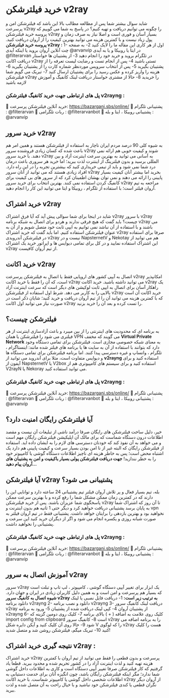 # خرید فیلترشکن v2ray
شاید سوال بیشتر شما پس از مطالعه مطالب بالا این باشد که فیلترشکن امن و پرسرعت v2ray را چگونه می توانیم دریافت و تهیه کنیم؟
در پاسخ به شما می گوییم که پروسه خرید فیلترشکن v2ray بسیار آسان و فوری است و اصلا نیاز به صرف زمان و پول زیاد نیست و با کمترین هزینه می توانید بهترین کیفیت را از آروان دریافت کنید.
**پروسه خرید فیلترشکن v2ray :**
1- اول از هر کاری این مقاله ما را لایک کنید
2- به صفحه چت آنلاین آروان بروید یا اینکه آیدی @arvanvip در ایتا یا روبیکا و یا به آیدی @filterarvan در تلگرام بروید و خرید خود را انجام دهید
3- از پشتیبان ها خواستار دریافت اکانت v2ray تستی باشید
4- پس از انجام تست و رضایت لیست تعرفه را از پشتیبان بگیرید
5- پس از انتخاب سرویس موردنظر شماره کارت را از پشتیبان بگیرید
6- هزینه را واریز کرده و عکس رسید را برای پشتیبان ارسال کنید
7- تبریک می گویم شما فیلترشکن v2ray را خریدید
8- حالا از مشتری خواستار دریافت لینک کانفیگ و آموزش لازمه باشید

### پل های ارتباطی جهت خرید کانفیگ فیلترشکن v2rayng :

🔴 خرید آنلاین فیلترشکن پرسرعت: https://bazargani.sbs/online/
🔴 پشتیبانی تلگرام : @filterarvan
🔴 ربات تلگرامی : @filterarvanbot
🔴 پشتیبانی روبیکا ، ایتا و بله : @arvanvip

## خرید سرور v2ray
به شیوه کلی 90 درصد مردم ایران ناچار به استفاده از فیلترشکن هستند و همین امر هم باعث شده که کسان زیادی فروشنده سرور v2ray شوند و کیفیت خوبی هم ارائه نمی دهند.
با خرید سرور v2ray به آسانی می توانید به بهترین سرعت اینترنت آزاد و بین المللی برسید و بدون فیلترینگ از اینتنرت لذت ببرید؛ اما خرید هر سروری باعث درمان درد شما نمی شود و باید از تیمی خریداری کنید که بیشترین تجربه را در این راه دارد.
افراد زیادی هستند که می توانید از آنان سرور v2ray بخرید اما بیشتر آنان کیفیت بسیار پایینی را ارائه می دهند و نمی توان بهشان اطمینان کرد که از سرور های بی کیفیت برای کانفیگ کردن استفاده نمی کنند.
بهترین انتخاب برای خرید سرور v2ray مراجعه به تیم آروان فیلتر است؛ با استفاده از تلگرام ، روبیکا و ایتا می توانید این کار را انجام دهید.

## خرید اشتراک v2ray
شاید در اینجا برای شما سوالی پیش آید که آیا فرق اشتراک v2ray با سرور v2ray چیست؟
باید گفت که هیچ فرقی ندارند و هردو برای اتصال به شبکه برنامه v2ray می باشند و با استفاده از آن نباشد نمی توانیم به ایپی ثابت خود متصل شویم و از آن به عنوان فیلترشکن استفاده کنیم.
اما باید گفت که خرید اشتراک v2ray صرفا برای استفاده در فیلترشکن آندرویدی v2ray نیست و در NapsternetV و Nekotay هم می توانید از این اشتراک استفاده نمایید و در کل برای تمامی دیوایس ها و اپراتور خرید یک اشتراک v2ray از تیم آروان کافیست.

## خرید اکانت v2ray
اتصال به آیپی کشور های اروپایی فقط یا اتصال به فیلترشکن پرسرعت v2ray امکانپذیر است، که آن را فقط با خرید اکانت v2ray می توانید داشته باشید.
خرید اکانت v2ray یک راهکار آسان برای اتصال به ایپی ثابت لوکیشن های دیگر است که سرعت اینترنت آزاد بالایی را به کاربر می دهد.
شرط اول استفاده از فیلترشکن v2ray خرید اکانت آن است که با کمترین هزینه می توانید آن را از تیم آروان دریافت و خرید کنید؛ شایان ذکر است در صورت نیاز می توانید اول اکانت v2ray را تست کرده و بعد آن را خرید بزنید.

## فیلترشکن چیست؟
به برنامه ای که محدودیت های اینترنتی را از بین میبرد و باعث آزادسازی اینترنت از هر فیلتری می شود را فیلترشکن یا همان VPN می گویند که مخفف **Virtual Private Network** به معنای شبکه خصوصی مجازی است.
فیلترشکن برای تمامی دستگاه وجود دارد که بتوانند با استفاده از آن به سایت ها یا برنامه های فیلتر شده مانند: اینستاگرام ، تلگرام ، واتساپ و غیره دسترسی پیدا کنند.
اما برنامه فیلترشکن برای تمامی دستگاه ها و دیوایس متفاوت است، مثلا برای آندروید می توانید از **v2rayng** استفاده کنید و برای آیفون از NapsternetV یا V2box استفاده کنید و برای سیستم های کامپیوتری هم از V2rayN یا Nekoray می توانید استفاده کنید.

### پل های ارتباطی جهت خرید کانفیگ فیلترشکن v2rayng :

🔴 خرید آنلاین فیلترشکن پرسرعت: https://bazargani.sbs/online/
🔴 پشتیبانی تلگرام : @filterarvan
🔴 ربات تلگرامی : @filterarvanbot
🔴 پشتیبانی روبیکا ، ایتا و بله : @arvanvip

## آیا فیلترشکن رایگان امنیت دارد؟
خیر، دلیل ساخت فیلترشکن های رایگان صرفا درآمد ناشی از تبلیغات آن نیست و مقصد اطلاعات درون دستگاه شماست که برای مالک آن اپلیکیشن فیلترشکن رایگان مهم است و می خواهد به آن نفوذ کند که خودتان دسترسی های لازم را به ایشان داده اید.
استفاده از فیلترشکن رایگان که البته غیر از نا امن بودن بسیار سرعت و کیفیت پایینی هم دارد یک اشتباه محض است؛ پس به خاطر هزینه ای ناچیز اطلاعات دستگاه گوشی یا کامپیوتر خود را به خطر نندازید!
**جهت دریافت فیلترشکن پولی بسیار باکیفیت و امن به پشتیبان های آروان پیام دهید...**

## آیا فیلترشکن v2ray پشتیبانی می شود؟
بله، تیم بسیار فعال و پر تلاش آروان فیلتر تیم پشتیبانی 24 ساعته دارد و توانایی این را دارند که در کمترین زمان ممکن مشکل شما را رفع کرده و با بهترین سرعت ممکن پاسخگوی شما عزیزان باشند.
پس از خرید فیلترشکن v2ray تا آن روز که اشتراک شما به پایان برسد پشتیبانی دریافت خواهید کرد و دیگر حتی 1 ثانیه هم بدون اینترنت و vpn نخواهید بود و بهترین بازدهی را برایتان خواهد داشت.
پشتیبانی فقط در تیم آروان فیلتر به صورت شبانه روزی و یکسره انجام می شود و اگر از دیگران خرید کنید این سرعت و پشتیبانی را نخواهید داشت.

### پل های ارتباطی جهت خرید کانفیگ فیلترشکن v2rayng :

🔴 خرید آنلاین فیلترشکن پرسرعت: https://bazargani.sbs/online/
🔴 پشتیبانی تلگرام : @filterarvan
🔴 ربات تلگرامی : @filterarvanbot
🔴 پشتیبانی روبیکا ، ایتا و بله : @arvanvip

## آموزش اتصال به سرور v2ray
سرور v2ray یک ابزار برای تغییر آیپی دستگاه گوشی ، کامپیوتر ، لپ تاپ و تبلت است که بسیار هم پرسرعت و امن است و به همین دلیل کاربران زیادی در ایران و جهان دارد.
**شیوه اتصال به کانفیگ سرور v2ray به ترتیب زیر است:**
1- دریافت فایل نصبی یا لینک دانلود برنامه v2rayng
2- دانلود و نصب برنامه v2rayng
3- دریافت لینک کانفیگ سرور v2ray از پشتیبان آروان
4- کپی لینک دریافت شده از پشتیبان
5- ورود به برنامه v2rayng
6- کلیک روی علامت به اضافه ( + ) بالای برنامه
7- کلیک روی دومین گزینه که import config from clipboard است
8- کانفیگ سرور v2ray را به برنامه اضافه می شود
9- حالا روی آن کلیک کنید و آیکن دایره شکل V را که لوگوی v2ray هست را کلیک کنید
10- تبریک میگم، فیلترشکن روشن شد و متصل شدید!

## نتیجه گیری خرید اشتراک v2ray :
خرید اشتراک v2ray پرسرعت و بدون قطعی را فقط می توانید از تیم آروان با کمترین هزینه تهیه کنید و لذت اینترنت آزاد را در کشور تحریم شده و محدود ببرید.
قطعا یاد گرفتیم که کار فیلترشکن صرفا تغییر آیپی دستگاه است و کاری به اطلاعات داخل گوشی شما ندارد؛ مگر اینکه فیلترشکن رایگان باشد، چون انگیزه آنان برای خدمت دستیابی به اطلاعات شخصی داخل گوشی یا کامپیوتر شماست.
با خرید اکانت v2ray از آروان دیگر نگران قطعی یا کندی فیلترشکن خود نباشید و با خیال راحت به آن متصل شده و لذت ببرید.
